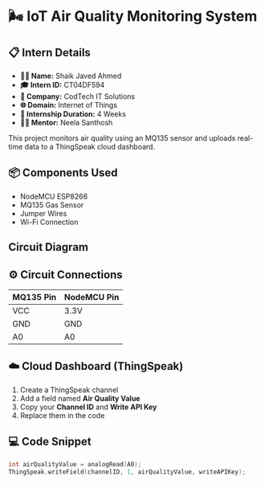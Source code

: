 # 🌬️ IoT Air Quality Monitoring System
## 📋 Intern Details

- **👨‍💼 Name:** Shaik Javed Ahmed  
- **🎓 Intern ID:** CT04DF594  
- **🏢 Company:** CodTech IT Solutions  
- **🌐 Domain:** Internet of Things  
- **📅 Internship Duration:** 4 Weeks  
- **🧑‍🏫 Mentor:** Neela Santhosh  

This project monitors air quality using an MQ135 sensor and uploads real-time data to a ThingSpeak cloud dashboard.

## 📦 Components Used
- NodeMCU ESP8266
- MQ135 Gas Sensor
- Jumper Wires
- Wi-Fi Connection
##  Circuit Diagram

## ⚙️ Circuit Connections

| MQ135 Pin | NodeMCU Pin |
|-----------|-------------|
| VCC       | 3.3V        |
| GND       | GND         |
| A0        | A0          |

## ☁️ Cloud Dashboard (ThingSpeak)
1. Create a ThingSpeak channel
2. Add a field named **Air Quality Value**
3. Copy your **Channel ID** and **Write API Key**
4. Replace them in the code

## 💻 Code Snippet

```cpp
int airQualityValue = analogRead(A0);
ThingSpeak.writeField(channelID, 1, airQualityValue, writeAPIKey);
